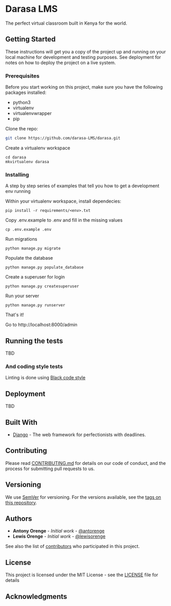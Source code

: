 # Darasa LMS

The perfect virtual classroom built in Kenya for the world.

## Getting Started

These instructions will get you a copy of the project up and running on your local machine for development and testing purposes. See deployment for notes on how to deploy the project on a live system.

### Prerequisites

Before you start working on this project, make sure you have the following packages installed:

* python3
* virtualenv
* virtualenvwrapper
* pip

Clone the repo:

```bash
git clone https://github.com/darasa-LMS/darasa.git
```

Create a virtualenv workspace

```{bash}
cd darasa
mkvirtualenv darasa
```

### Installing

A step by step series of examples that tell you how to get a development env running

Within your virtualenv workspace, install dependecies:

```{bash}
pip install -r requirements/<env>.txt
```

Copy .env.example to .env and fill in the missing values

```{bash}
cp .env.example .env
```

Run migrations

```{bash}
python manage.py migrate
```

Populate the database

```{bash}
python manage.py populate_database
```

Create a superuser for login

```{bash}
python manage.py createsuperuser
```

Run your server

```{bash}
python manage.py runserver
```

That's it!

Go to http://localhost:8000/admin

## Running the tests

TBD

### And coding style tests

Linting is done using [Black code style](https://black.readthedocs.io/en/stable/the_black_code_style.html)

## Deployment

TBD

## Built With

* [Django](https://www.djangoproject.com/) - The web framework for perfectionists with deadlines.

## Contributing

Please read [CONTRIBUTING.md](CONTRIBUTING.md) for details on our code of conduct, and the process for submitting pull requests to us.

## Versioning

We use [SemVer](http://semver.org/) for versioning. For the versions available, see the [tags on this repository](https://github.com/darasa-LMS/darasa/tags).

## Authors

* **Antony Orenge** - *Initial work* - [@antorenge](https://github.com/antorenge)
* **Lewis Orenge** - *Initial work* - [@lewisorenge](https://github.com/lewisorenge)

See also the list of [contributors](https://github.com/darasa-LMS/darasa/graphs/contributors) who participated in this project.

## License

This project is licensed under the MIT License - see the [LICENSE](LICENSE.md) file for details

## Acknowledgments
